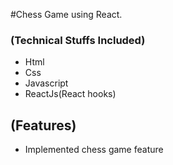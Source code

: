 #Chess Game using React.

### (Technical Stuffs Included)
<ul>
    <li>Html</li>
    <li>Css</li>
    <li>Javascript</li>
    <li>ReactJs(React hooks)</li>
  </ul>
  
## (Features)
<ul>
    <li>Implemented chess game feature</li>
 </ul>
